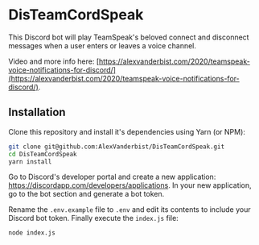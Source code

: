 # DisTeamCordSpeak

This Discord bot will play TeamSpeak's beloved connect and disconnect messages when a user enters or leaves a voice channel.

Video and more info here: [https://alexvanderbist.com/2020/teamspeak-voice-notifications-for-discord/](https://alexvanderbist.com/2020/teamspeak-voice-notifications-for-discord/).

## Installation

Clone this repository and install it's dependencies using Yarn (or NPM):

```bash
git clone git@github.com:AlexVanderbist/DisTeamCordSpeak.git
cd DisTeamCordSpeak
yarn install
```

Go to Discord's developer portal and create a new application: https://discordapp.com/developers/applications. In your new application, go to the bot section and generate a bot token.

Rename the `.env.example` file to `.env` and edit its contents to include your Discord bot token. Finally execute the `index.js` file:

```bash
node index.js
```

